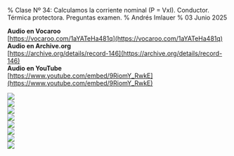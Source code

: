 % Clase Nº 34: Calculamos la corriente nominal (P = VxI). Conductor. Térmica protectora. Preguntas examen.
% Andrés Imlauer
% 03 Junio 2025

**Audio en Vocaroo**   
[https://vocaroo.com/1aYATeHa481q](https://vocaroo.com/1aYATeHa481q)   
**Audio en Archive.org**   
[https://archive.org/details/record-146](https://archive.org/details/record-146)   
**Audio en YouTube**   
[https://www.youtube.com/embed/9RiomY_RwkE](https://www.youtube.com/embed/9RiomY_RwkE)   
   
![](https://blogger.googleusercontent.com/img/b/R29vZ2xl/AVvXsEj_uH7NNbT8JFR_1ZmcocqOneAIo7M-3QKaj8UWlHmvS3eOGEA7B1x5iTXLn_J336CcG8plKPiNqjiDv8g39_OGi28BVMDyCqCyxRx7FocNQQVF04OY7h7Iio0NRwH5bkucKEY8H8CHucY4ucw5zbLVnGzNUZzORmHd0zP7NoPsEgWCETR7onBRjl-c29o/s4160/IMG_20250603_191049136.jpg)   
![](https://blogger.googleusercontent.com/img/b/R29vZ2xl/AVvXsEgYA1C5V8z8prCY5nVHOnq9g0s81YOsq1WWXHV5CyE0iuJ_OszyrIAAUR46bF36lxOkn-dJiKnbQdWzK7rJLXk0HJ4C3OQ_WzCv-KB6hLz35f6BjIAJ_TaZXbezlzNXPCo3Nv2p28d38qoi_iKCu2BPi9P2D4QlG7mgQ6H6LwhxLChcIam-1ixeXBYzM-E/s4160/IMG_20250603_202633075.jpg)   
![](https://blogger.googleusercontent.com/img/b/R29vZ2xl/AVvXsEgIxDHt4REcqtXN93rhMUAEt3upRshRiMPASeq2TWXWD3pkV7VsYesl97-zb1OBG-0vzljyA8WbC8CVUvLCKlS2MFGXBqkUXfYRM-DmOy4z4LrpjYWNw-Flnu0dy3Zw62WPZneft5BYZXPzCzIrXvMaiYiEt6B2AlRcDWvMepoRTJeBC7JeFueqf9fsShA/s4160/IMG_20250603_191101170.jpg)   
![](https://blogger.googleusercontent.com/img/b/R29vZ2xl/AVvXsEg2iYTc18hHnHjccgr9cTUYrOOMmkRfzztpk5hrR61aaRHFy5jEJOgMgK9VG6PzOmlVEqwKMofXLOIp-8JX3gGoSoAXMlp4GB50ds1YSX1GdEXU5oMKes5GFMzNrO6FD3fWIqE7xhzFzN0apyRHw33yHjKHP-X2-2Qc_Bd7ev4NJ_u1wXYzQsj_pXa4ANI/s4160/IMG_20250603_202212918.jpg)   
![](https://blogger.googleusercontent.com/img/b/R29vZ2xl/AVvXsEhkcu3vCGpaPqghuCSaqkW4CmsdLn6ljBn8LOYq2N30BwaKYkEvrpBxDJGH1-CpqNoKDzKdX_DFqECSZQ7IAb58DAqI3z3xwOtw_RlcXH8Ljni8DGsIRfUkOAyekqlohqYMJF1YrYcWam3p5U3oFhABwwROkKMBe4ltBF07_wIvGumVmbkNASs3JXKjOXE/s4160/IMG_20250603_202222259.jpg)   
![](https://blogger.googleusercontent.com/img/b/R29vZ2xl/AVvXsEj_MQY1CdgQJNyGtsTCcOcsCwjnFa2OA1o1bWk5AgSJ7VH30KKUCFl6sQjF_mo1S_Huee7i7W1XEZh3G0uxM0hmMLY9w-Z2Cxo0eKzoArgjt9CcycZqi82pCwJl33L4VBAsFb2cD999ncAkviF5WJdpHrtY6NnSvEG7t2WJGR4UvJNBagIX_I1gkYuuaAE/s4160/IMG_20250603_202229643.jpg)   
![](https://blogger.googleusercontent.com/img/b/R29vZ2xl/AVvXsEhDkUReleOLUDXQkNq798pmyICYfa9HOqyLns4n1i4UwLUWQUS611Uq09G0EMdlaGAbE2_H1LN6F-a18hCZbcSy10mNV0XommyxldBD4m_MVid6q3pYaK2JX3e3gKFLEkq5onkEfVBAgxRiCO3BIzF1RdBvLLlTaCRjRb0da2Z0rP_jc4SF_ajtQTsgAMk/s4160/IMG_20250603_202238185.jpg)   
![](https://blogger.googleusercontent.com/img/b/R29vZ2xl/AVvXsEgVruSKIKxkXXuSAr9LSW1ogbJwPx7Q3Jr3cTrLQN94BG2TzSrN9F0jKERNg9cHT73avTnT2T_eOxtS5rtKrt7RhFdEif3xFEI6WreSMRsEWVajMVOULLV4mFgt4jn1qzRUbxRw3oG2nALICmbA02nMVrjiHhWyyfmDWVPHrDAHm0zG1hRAK8V7IsArKnQ/s4160/IMG_20250603_202242016.jpg)   
   
